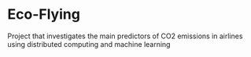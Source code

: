 # Eco-Flying
Project that investigates the main predictors of CO2 emissions in airlines using distributed computing and machine learning
